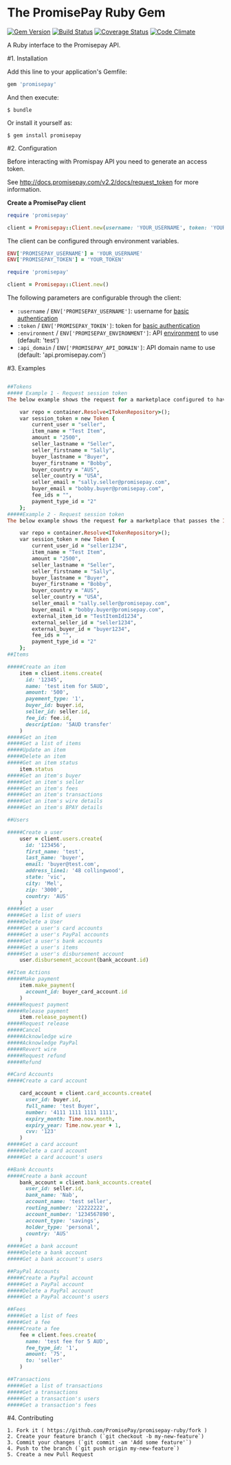 # The PromisePay Ruby Gem
[![Gem Version](https://badge.fury.io/rb/promisepay.svg)](http://badge.fury.io/rb/promisepay)
[![Build Status](https://travis-ci.org/PromisePay/promisepay-ruby.svg?branch=develop)](https://travis-ci.org/PromisePay/promisepay-ruby)
[![Coverage Status](https://coveralls.io/repos/PromisePay/promisepay-ruby/badge.svg?branch=develop)](https://coveralls.io/r/PromisePay/promisepay-ruby?branch=develop)
[![Code Climate](https://codeclimate.com/github/PromisePay/promisepay-ruby/badges/gpa.svg)](https://codeclimate.com/github/PromisePay/promisepay-ruby)

A Ruby interface to the Promisepay API.

#1. Installation

Add this line to your application's Gemfile:

```ruby
gem 'promisepay'
```

And then execute:

    $ bundle

Or install it yourself as:

    $ gem install promisepay

#2. Configuration

Before interacting with Promispay API you need to generate an access token.

See http://docs.promisepay.com/v2.2/docs/request_token for more information.

**Create a PromisePay client**

```ruby
require 'promisepay'

client = Promisepay::Client.new(username: 'YOUR_USERNAME', token: 'YOUR_TOKEN')
```

The client can be configured through environment variables.

```ruby
ENV['PROMISEPAY_USERNAME'] = 'YOUR_USERNAME'
ENV['PROMISEPAY_TOKEN'] = 'YOUR_TOKEN'
```

```ruby
require 'promisepay'

client = Promisepay::Client.new()
```

The following parameters are configurable through the client:

  * `:username` / `ENV['PROMISEPAY_USERNAME']`: username for [basic authentication](http://docs.promisepay.com/v2.2/docs/overview-2)
  * `:token` / `ENV['PROMISEPAY_TOKEN']`: token for [basic authentication](http://docs.promisepay.com/v2.2/docs/overview-2)
  * `:environment` / `ENV['PROMISEPAY_ENVIRONMENT']`: API [environment](http://docs.promisepay.com/v2.2/docs/environments) to use (default: 'test')
  * `:api_domain` / `ENV['PROMISEPAY_API_DOMAIN']`: API domain name to use (default: 'api.promisepay.com')

#3. Examples

```ruby

##Tokens
##### Example 1 - Request session token
The below example shows the request for a marketplace configured to have the Item and User IDs generated automatically for them.

	var repo = container.Resolve<ITokenRepository>();
	var session_token = new Token {
		current_user = "seller",
		item_name = "Test Item",
		amount = "2500",
		seller_lastname = "Seller",
		seller_firstname = "Sally",
		buyer_lastname = "Buyer",
		buyer_firstname = "Bobby",
		buyer_country = "AUS",
		seller_country = "USA",
		seller_email = "sally.seller@promisepay.com",
		buyer_email = "bobby.buyer@promisepay.com",
		fee_ids = "",
		payment_type_id = "2"		
	};
#####Example 2 - Request session token
The below example shows the request for a marketplace that passes the Item and User IDs.

	var repo = container.Resolve<ITokenRepository>();
	var session_token = new Token {
		current_user_id = "seller1234",
		item_name = "Test Item",
		amount = "2500",
		seller_lastname = "Seller",
		seller_firstname = "Sally",
		buyer_lastname = "Buyer",
		buyer_firstname = "Bobby",
		buyer_country = "AUS",
		seller_country = "USA",
		seller_email = "sally.seller@promisepay.com",
		buyer_email = "bobby.buyer@promisepay.com",
		external_item_id = "TestItemId1234",
		external_seller_id = "seller1234",
		external_buyer_id = "buyer1234",
		fee_ids = "",
		payment_type_id = "2"		
	};
##Items

#####Create an item
	item = client.items.create(
	  id: '12345',
	  name: 'test item for 5AUD',
	  amount: '500',
	  payement_type: '1',
	  buyer_id: buyer.id,
	  seller_id: seller.id,
	  fee_id: fee.id,
	  description: '5AUD transfer'
	)
#####Get an item
#####Get a list of items
#####Update an item
#####Delete an item
#####Get an item status
	item.status
#####Get an item's buyer
#####Get an item's seller
#####Get an item's fees
#####Get an item's transactions
#####Get an item's wire details
#####Get an item's BPAY details

##Users

#####Create a user
	user = client.users.create(
	  id: '123456',
	  first_name: 'test',
	  last_name: 'buyer',
	  email: 'buyer@test.com',
	  address_line1: '48 collingwood',
	  state: 'vic',
	  city: 'Mel',
	  zip: '3000',
	  country: 'AUS'
	)
#####Get a user
#####Get a list of users
#####Delete a User
#####Get a user's card accounts
#####Get a user's PayPal accounts
#####Get a user's bank accounts
#####Get a user's items
#####Set a user's disbursement account
	user.disbursement_account(bank_account.id)

##Item Actions
#####Make payment
	item.make_payment(
	  account_id: buyer_card_account.id
	)
#####Request payment
#####Release payment
	item.release_payment()
#####Request release
#####Cancel
#####Acknowledge wire
#####Acknowledge PayPal
#####Revert wire
#####Request refund
#####Refund

##Card Accounts
#####Create a card account

	card_account = client.card_accounts.create(
	  user_id: buyer.id,
	  full_name: 'test Buyer',
	  number: '4111 1111 1111 1111',
	  expiry_month: Time.now.month,
	  expiry_year: Time.now.year + 1,
	  cvv: '123'
	)
#####Get a card account
#####Delete a card account
#####Get a card account's users

##Bank Accounts
#####Create a bank account
	bank_account = client.bank_accounts.create(
	  user_id: seller.id,
	  bank_name: 'Nab',
	  account_name: 'test seller',
	  routing_number: '22222222',
	  account_number: '1234567890',
	  account_type: 'savings',
	  holder_type: 'personal',
	  country: 'AUS'
	)
#####Get a bank account
#####Delete a bank account
#####Get a bank account's users

##PayPal Accounts
#####Create a PayPal account
#####Get a PayPal account
#####Delete a PayPal account
#####Get a PayPal account's users

##Fees
#####Get a list of fees
#####Get a fee
#####Create a fee
	fee = client.fees.create(
	  name: 'test fee for 5 AUD',
	  fee_type_id: '1',
	  amount: '75',
	  to: 'seller'
	)

##Transactions
#####Get a list of transactions
#####Get a transactions
#####Get a transaction's users
#####Get a transaction's fees


```

#4. Contributing

	1. Fork it ( https://github.com/PromisePay/promisepay-ruby/fork )
	2. Create your feature branch (`git checkout -b my-new-feature`)
	3. Commit your changes (`git commit -am 'Add some feature'`)
	4. Push to the branch (`git push origin my-new-feature`)
	5. Create a new Pull Request
